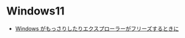 # Windows11
- [Windows がもっさりしたりエクスプローラーがフリーズするときに](https://qiita.com/aktsmm/items/d55f79f4c5a0da882223)
